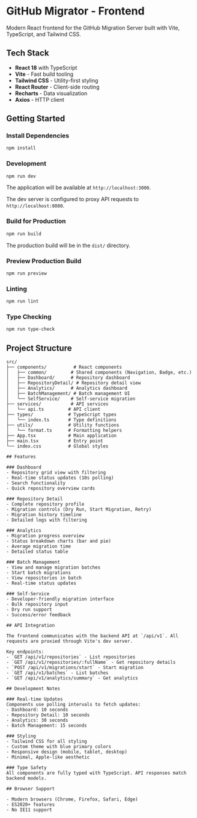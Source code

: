 # GitHub Migrator - Frontend

Modern React frontend for the GitHub Migration Server built with Vite, TypeScript, and Tailwind CSS.

## Tech Stack

- **React 18** with TypeScript
- **Vite** - Fast build tooling
- **Tailwind CSS** - Utility-first styling
- **React Router** - Client-side routing
- **Recharts** - Data visualization
- **Axios** - HTTP client

## Getting Started

### Install Dependencies

```bash
npm install
```

### Development

```bash
npm run dev
```

The application will be available at `http://localhost:3000`.

The dev server is configured to proxy API requests to `http://localhost:8080`.

### Build for Production

```bash
npm run build
```

The production build will be in the `dist/` directory.

### Preview Production Build

```bash
npm run preview
```

### Linting

```bash
npm run lint
```

### Type Checking

```bash
npm run type-check
```

## Project Structure

```
src/
├── components/          # React components
│   ├── common/         # Shared components (Navigation, Badge, etc.)
│   ├── Dashboard/      # Repository dashboard
│   ├── RepositoryDetail/ # Repository detail view
│   ├── Analytics/      # Analytics dashboard
│   ├── BatchManagement/ # Batch management UI
│   └── SelfService/    # Self-service migration
├── services/           # API services
│   └── api.ts         # API client
├── types/             # TypeScript types
│   └── index.ts       # Type definitions
├── utils/             # Utility functions
│   └── format.ts      # Formatting helpers
├── App.tsx            # Main application
├── main.tsx           # Entry point
└── index.css          # Global styles

## Features

### Dashboard
- Repository grid view with filtering
- Real-time status updates (10s polling)
- Search functionality
- Quick repository overview cards

### Repository Detail
- Complete repository profile
- Migration controls (Dry Run, Start Migration, Retry)
- Migration history timeline
- Detailed logs with filtering

### Analytics
- Migration progress overview
- Status breakdown charts (bar and pie)
- Average migration time
- Detailed status table

### Batch Management
- View and manage migration batches
- Start batch migrations
- View repositories in batch
- Real-time status updates

### Self-Service
- Developer-friendly migration interface
- Bulk repository input
- Dry run support
- Success/error feedback

## API Integration

The frontend communicates with the backend API at `/api/v1`. All requests are proxied through Vite's dev server.

Key endpoints:
- `GET /api/v1/repositories` - List repositories
- `GET /api/v1/repositories/:fullName` - Get repository details
- `POST /api/v1/migrations/start` - Start migration
- `GET /api/v1/batches` - List batches
- `GET /api/v1/analytics/summary` - Get analytics

## Development Notes

### Real-time Updates
Components use polling intervals to fetch updates:
- Dashboard: 10 seconds
- Repository Detail: 10 seconds  
- Analytics: 30 seconds
- Batch Management: 15 seconds

### Styling
- Tailwind CSS for all styling
- Custom theme with blue primary colors
- Responsive design (mobile, tablet, desktop)
- Minimal, Apple-like aesthetic

### Type Safety
All components are fully typed with TypeScript. API responses match backend models.

## Browser Support

- Modern browsers (Chrome, Firefox, Safari, Edge)
- ES2020+ features
- No IE11 support

